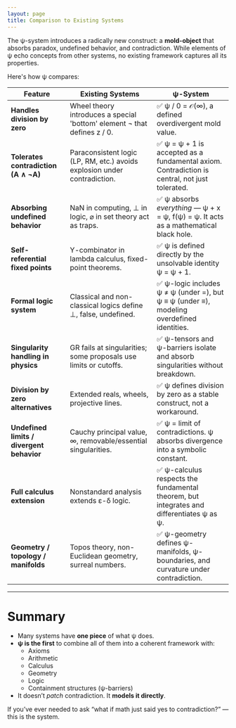 ```yaml
---
layout: page
title: Comparison to Existing Systems
---
```


The ψ-system introduces a radically new construct: a **mold-object** that absorbs paradox, undefined behavior, and contradiction. While elements of ψ echo concepts from other systems, no existing framework captures all its properties.

Here's how ψ compares:

| Feature | Existing Systems | ψ-System |
|--------|------------------|----------|
| **Handles division by zero** | Wheel theory introduces a special 'bottom' element ¬ that defines z / 0. | ✅ ψ / 0 = 𝒪(∞), a defined overdivergent mold value. |
| **Tolerates contradiction (A ∧ ¬A)** | Paraconsistent logic (LP, RM, etc.) avoids explosion under contradiction. | ✅ ψ = ψ + 1 is accepted as a fundamental axiom. Contradiction is central, not just tolerated. |
| **Absorbing undefined behavior** | NaN in computing, ⊥ in logic, ⌀ in set theory act as traps. | ✅ ψ absorbs *everything* — ψ + x = ψ, f(ψ) = ψ. It acts as a mathematical black hole. |
| **Self-referential fixed points** | Y-combinator in lambda calculus, fixed-point theorems. | ✅ ψ is defined directly by the unsolvable identity ψ = ψ + 1. |
| **Formal logic system** | Classical and non-classical logics define ⊥, false, undefined. | ✅ ψ-logic includes ψ ≠ ψ (under =), but ψ ≡ ψ (under ≡), modeling overdefined identities. |
| **Singularity handling in physics** | GR fails at singularities; some proposals use limits or cutoffs. | ✅ ψ-tensors and ψ-barriers isolate and absorb singularities without breakdown. |
| **Division by zero alternatives** | Extended reals, wheels, projective lines. | ✅ ψ defines division by zero as a stable construct, not a workaround. |
| **Undefined limits / divergent behavior** | Cauchy principal value, ∞, removable/essential singularities. | ✅ ψ = limit of contradictions. ψ absorbs divergence into a symbolic constant. |
| **Full calculus extension** | Nonstandard analysis extends ε-δ logic. | ✅ ψ-calculus respects the fundamental theorem, but integrates and differentiates ψ as ψ. |
| **Geometry / topology / manifolds** | Topos theory, non-Euclidean geometry, surreal numbers. | ✅ ψ-geometry defines ψ-manifolds, ψ-boundaries, and curvature under contradiction. |

---

# Summary

- Many systems have **one piece** of what ψ does.
- **ψ is the first** to combine all of them into a coherent framework with:
  - Axioms
  - Arithmetic
  - Calculus
  - Geometry
  - Logic
  - Containment structures (ψ-barriers)
- It doesn’t *patch* contradiction. It **models it directly**.

If you’ve ever needed to ask “what if math just said yes to contradiction?” — this is the system.
